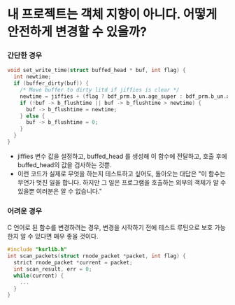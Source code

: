 # 내 프로젝트는 객체 지향이 아니다. 어떻게 안전하게 변경할 수 있을까?



### 간단한 경우

```c++
void set_write_time(struct buffed_head * buf, int flag) {
  int newtime;
  if (buffer_dirty(buf)) {
    /* Move buffer to dirty litd if jiffies is clear */
    newtime = jiffies + (flag ? bdf_prm.b_un.age_super : bdf_prm.b_un.age_buffer);
    if (!buf -> b_flushtime || buf -> b_flushtime > newtime) {
      buf -> b_flushtime = newtime;
    } else {
      buf -> b_flushtime = 0; 
    }
  }
}
```

- jiffies 변수 값을 설정하고, buffed_head 를 생성해 이 함수에 전달하고, 호출 후에 buffed_head의 값을 검사하는 것뿐.
- 이런 코드가 실제로 무엇을 하는지 테스트하고 싶어도, 돌아오는 대답은 "이 함수는 무언가 멋진 일을 합니다. 하지만 그 일은 프로그램을 호출하는 외부의 객체가 알 수 있을뿐 여러분은 알 수 없습니다."

### 어려운 경우

 C 언어로 된 함수를 변경하려는 경우, 변경을 시작하기 전에 테스트 루틴으로 보호 가능한지 알 수 있다면 매우 좋을 것이다.

```c
#include "ksrlib.h"
int scan_packets(struct rnode_packet *packet, int flag) {
  strict rnode_packet *current = packet;
  int scan_result, err = 0;
  while(current) {
    ...
  }
}
```



```c
```

